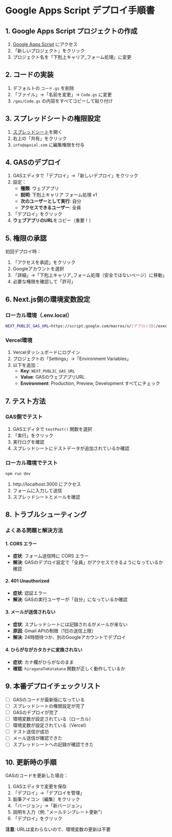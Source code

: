 # Google Apps Script デプロイ手順書

## 1. Google Apps Script プロジェクトの作成

1. [Google Apps Script](https://script.google.com/) にアクセス
2. 「新しいプロジェクト」をクリック
3. プロジェクト名を「下剋上キャリア_フォーム処理」に変更

## 2. コードの実装

1. デフォルトの `コード.gs` を削除
2. 「ファイル」→「名前を変更」→ `Code.gs` に変更
3. `/gas/Code.gs` の内容をすべてコピーして貼り付け

## 3. スプレッドシートの権限設定

1. [スプレッドシート](https://docs.google.com/spreadsheets/d/1vf1RlD1seUyKhNsOAYLuaKhp43mL7QYXpQBsFn8Xv6g/edit)を開く
2. 右上の「共有」をクリック
3. `info@apoial.com` に編集権限を付与

## 4. GASのデプロイ

1. GASエディタで「デプロイ」→「新しいデプロイ」をクリック
2. 設定：
   - **種類**: ウェブアプリ
   - **説明**: 下剋上キャリア フォーム処理 v1
   - **次のユーザーとして実行**: 自分
   - **アクセスできるユーザー**: 全員
3. 「デプロイ」をクリック
4. **ウェブアプリのURL**をコピー（重要！）

## 5. 権限の承認

初回デプロイ時：
1. 「アクセスを承認」をクリック
2. Googleアカウントを選択
3. 「詳細」→「下剋上キャリア_フォーム処理（安全ではないページ）に移動」
4. 必要な権限を確認して「許可」

## 6. Next.js側の環境変数設定

### ローカル環境（.env.local）
```bash
NEXT_PUBLIC_GAS_URL=https://script.google.com/macros/s/[デプロイID]/exec
```

### Vercel環境
1. Vercelダッシュボードにログイン
2. プロジェクトの「Settings」→「Environment Variables」
3. 以下を追加：
   - **Key**: `NEXT_PUBLIC_GAS_URL`
   - **Value**: GASのウェブアプリURL
   - **Environment**: Production, Preview, Development すべてにチェック

## 7. テスト方法

### GAS側でテスト
1. GASエディタで `testPost()` 関数を選択
2. 「実行」をクリック
3. 実行ログを確認
4. スプレッドシートにテストデータが追加されているか確認

### ローカル環境でテスト
```bash
npm run dev
```
1. http://localhost:3000 にアクセス
2. フォームに入力して送信
3. スプレッドシートとメールを確認

## 8. トラブルシューティング

### よくある問題と解決方法

#### 1. CORS エラー
- **症状**: フォーム送信時に CORS エラー
- **解決**: GASのデプロイ設定で「全員」がアクセスできるようになっているか確認

#### 2. 401 Unauthorized
- **症状**: 認証エラー
- **解決**: GASの実行ユーザーが「自分」になっているか確認

#### 3. メールが送信されない
- **症状**: スプレッドシートには記録されるがメールが来ない
- **原因**: Gmail APIの制限（1日の送信上限）
- **解決**: 24時間待つか、別のGoogleアカウントでデプロイ

#### 4. ひらがながカタカナに変換されない
- **症状**: カナ欄がひらがなのまま
- **確認**: `hiraganaToKatakana` 関数が正しく動作しているか

## 9. 本番デプロイチェックリスト

- [ ] GASのコードが最新版になっている
- [ ] スプレッドシートの権限設定が完了
- [ ] GASのデプロイが完了
- [ ] 環境変数が設定されている（ローカル）
- [ ] 環境変数が設定されている（Vercel）
- [ ] テスト送信が成功
- [ ] メール送信が確認できた
- [ ] スプレッドシートへの記録が確認できた

## 10. 更新時の手順

GASのコードを更新した場合：
1. GASエディタで変更を保存
2. 「デプロイ」→「デプロイを管理」
3. 鉛筆アイコン（編集）をクリック
4. 「バージョン」→「新バージョン」
5. 説明を入力（例: "メールテンプレート更新"）
6. 「デプロイ」をクリック

**注意**: URLは変わらないので、環境変数の更新は不要